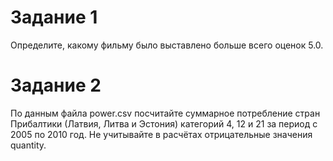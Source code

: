 # Задание 1
Определите, какому фильму было выставлено больше всего оценок 5.0.

# Задание 2
По данным файла power.csv посчитайте суммарное потребление стран Прибалтики (Латвия, Литва и Эстония) категорий 4, 12 и 21 за период с 2005 по 2010 год.
Не учитывайте в расчётах отрицательные значения quantity.